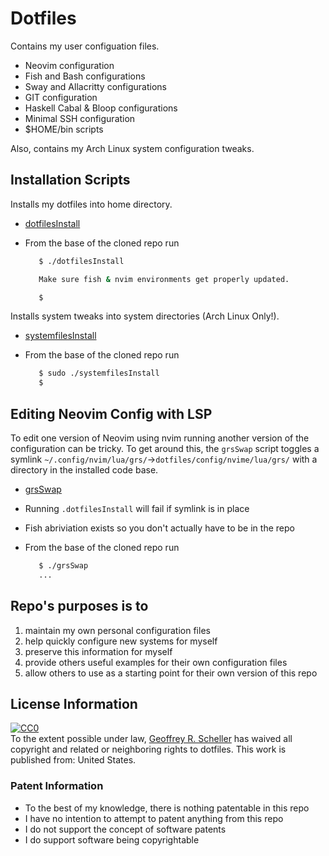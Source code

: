 # Dotfiles

Contains my user configuation files.

* Neovim configuration
* Fish and Bash configurations
* Sway and Allacritty configurations
* GIT configuration
* Haskell Cabal & Bloop configurations
* Minimal SSH configuration
* $HOME/bin scripts

Also, contains my Arch Linux system configuration tweaks.

## Installation Scripts

Installs my dotfiles into home directory.

* [dotfilesInstall](dotfilesInstall)
* From the base of the cloned repo run

  ```sh
     $ ./dotfilesInstall

     Make sure fish & nvim environments get properly updated.

     $
  ```

Installs system tweaks into system directories (Arch Linux Only!).

* [systemfilesInstall](systemfilesInstall)
* From the base of the cloned repo run

  ```sh
     $ sudo ./systemfilesInstall
     $
  ```

## Editing Neovim Config with LSP

To edit one version of Neovim using nvim running another version of the
configuration can be tricky.  To get around this, the `grsSwap` script toggles
a symlink `~/.config/nvim/lua/grs/`->`dotfiles/config/nvime/lua/grs/` with
a directory in the installed code base.

* [grsSwap](grsSwap)
* Running `.dotfilesInstall` will fail if symlink is in place
* Fish abriviation exists so you don't actually have to be in the repo
* From the base of the cloned repo run

  ```sh
     $ ./grsSwap
     ...
  ```

## Repo's purposes is to

1. maintain my own personal configuration files
1. help quickly configure new systems for myself
1. preserve this information for myself
1. provide others useful examples for their own configuration files
1. allow others to use as a starting point for their own version of this repo

## License Information

<p xmlns:dct="http://purl.org/dc/terms/" xmlns:vcard="http://www.w3.org/2001/vcard-rdf/3.0#">
  <a rel="license"
     href="http://creativecommons.org/publicdomain/zero/1.0/">
    <img src="http://i.creativecommons.org/p/zero/1.0/88x31.png" style="border-style: none;" alt="CC0" />
  </a>
  <br />
  To the extent possible under law,
  <a rel="dct:publisher"
     href="https://github.com/grscheller">
    <span property="dct:title">Geoffrey R. Scheller</span></a>
  has waived all copyright and related or neighboring rights to
  <span property="dct:title">dotfiles</span>.
This work is published from:
<span property="vcard:Country" datatype="dct:ISO3166"
      content="US" about="https://github.com/grscheller">
  United States</span>.
</p>

### Patent Information

* To the best of my knowledge, there is nothing patentable in this repo
* I have no intention to attempt to patent anything from this repo
* I do not support the concept of software patents
* I do support software being copyrightable
